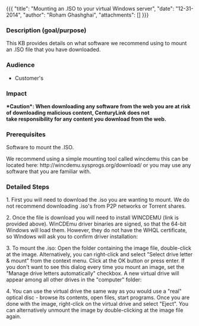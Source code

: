 {{{
  "title": "Mounting an .ISO to your virtual Windows server",
  "date": "12-31-2014",
  "author": "Roham Ghashghai",
  "attachments": []
}}}

<h3>Description (goal/purpose)</h3>
<p>This KB provides details on what software we recommend using to mount an .ISO file that you have downloaded.</p>
<h3>Audience</h3>
<ul>
  <li>Customer's</li>
</ul>
<h3>Impact</h3>
<p><strong>*Caution*: When downloading any software from the web you are at risk of downloading malicious content, CenturyLink does not take&nbsp;responsibility&nbsp;for any content&nbsp;you download from the web.&nbsp;<br /></strong>
</p>
<h3>Prerequisites</h3>
<p>Software to mount the .ISO.</p>
<p>We recommend using a simple mounting tool called&nbsp;wincdemu this can be located here:&nbsp;http://wincdemu.sysprogs.org/download/ or you may use any software that you are familiar with.&nbsp;</p>
<h3>Detailed Steps</h3>
<p>1. First you will need to download the .iso you are wanting to mount. We do not recommend downloading .iso's from P2P networks or Torrent shares.</p>
<p>2. Once the file is download you will need to install WINCDEMU (link is provided above).&nbsp;WinCDEmu driver binaries are signed, so that the 64-bit Windows will load them. However, they do not have the WHQL certificate, so Windows will ask you to confirm
  driver installation:</p>
<p>3. To mount the .iso: Open the folder containing the image file, double-click at the image. Alternatively, you can right-click and select "Select drive letter &amp; mount" from the context menu.&nbsp;Click at the OK button or press enter. If you don't
  want to see this dialog every time you mount an image, set the "Manage drive letters automatically" checkbox.&nbsp;A new virtual drive will appear among all other drives in the "computer" folder:</p>
<p>4.&nbsp;You can use the virtual drive the same way as you would use a "real" optical disc - browse its contents, open files, start programs.&nbsp;Once you are done with the image, right-click on the virtual drive and select "Eject".&nbsp;You can alternatively
  unmount the image by double-clicking at the image file again.</p>
